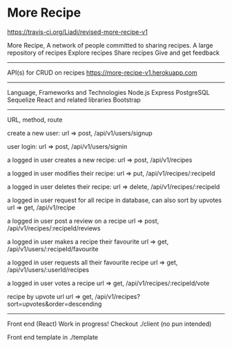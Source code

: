 # More Recipe

https://travis-ci.org/Liadi/revised-more-recipe-v1

More Recipe, A network of people committed to sharing recipes. A large repository of recipes
Explore recipes
Share recipes
Give and get feedback

-----------------------------------------------------
API(s) for CRUD on recipes
https://more-recipe-v1.herokuapp.com

-----------------------------------------------------
Language, Frameworks and Technologies
Node.js
Express
PostgreSQL
Sequelize
React and related libraries
Bootstrap


-----------------------------------------------------
  URL, method, route

  create a new user:
  url => post, /api/v1/users/signup
  
  user login:
  url => post, /api/v1/users/signin
  
  a logged in user creates a new recipe:
  url => post, /api/v1/recipes
  
  a logged in user modifies their recipe:
  url => put, /api/v1/recipes/:recipeId
  
  a logged in user deletes their recipe:
  url => delete, /api/v1/recipes/:recipeId
  
  a logged in user request for all recipe in database, can also sort by upvotes
  url => get, /api/v1/recipe

  a logged in user post a review on a recipe
  url => post, /api/v1/recipes/:recipeId/reviews 

  a logged in user makes a recipe their favourite
  url => get, /api/v1/users/:recipeId/favourite 

  a logged in user requests all their favourite recipe
  url => get, /api/v1/users/:userId/recipes 

  a logged in user votes a recipe
  url => get, /api/v1/recipes/:recipeId/vote

  recipe by upvote url
  url => get, /api/v1/recipes?sort=upvotes&order=descending  


  
-----------------------------------------------------
Front end (React)
Work in progress!
Checkout ./client (no pun intended)

Front end template in ./template
